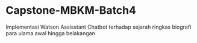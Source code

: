 # Capstone-MBKM-Batch4
Implementasi Watson Assisstant Chatbot terhadap sejarah ringkas biografi para ulama awal hingga belakangan
